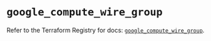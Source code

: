 # `google_compute_wire_group`

Refer to the Terraform Registry for docs: [`google_compute_wire_group`](https://registry.terraform.io/providers/hashicorp/google-beta/6.43.0/docs/resources/google_compute_wire_group).
